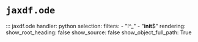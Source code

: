 # `jaxdf.ode`

::: jaxdf.ode
    handler: python
    selection:
        filters:
            - "!^_"
            - "__init__$"
    rendering:
        show_root_heading: false
        show_source: false
        show_object_full_path: True
